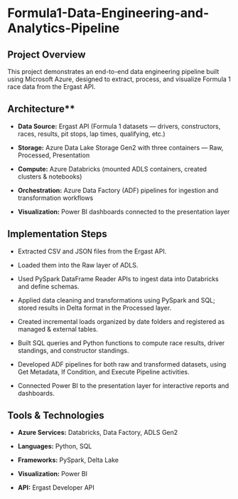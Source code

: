 # Formula1-Data-Engineering-and-Analytics-Pipeline

## Project Overview

This project demonstrates an end-to-end data engineering pipeline built using Microsoft Azure, designed to extract, process, and visualize Formula 1 race data from the Ergast API.

## Architecture**

- **Data Source:** Ergast API (Formula 1 datasets — drivers, constructors, races, results, pit stops, lap times, qualifying, etc.)

- **Storage:** Azure Data Lake Storage Gen2 with three containers — Raw, Processed, Presentation

- **Compute:** Azure Databricks (mounted ADLS containers, created clusters & notebooks)

- **Orchestration:** Azure Data Factory (ADF) pipelines for ingestion and transformation workflows

- **Visualization:** Power BI dashboards connected to the presentation layer

## Implementation Steps

- Extracted CSV and JSON files from the Ergast API.

- Loaded them into the Raw layer of ADLS.

- Used PySpark DataFrame Reader APIs to ingest data into Databricks and define schemas.

- Applied data cleaning and transformations using PySpark and SQL; stored results in Delta format in the Processed layer.

- Created incremental loads organized by date folders and registered as managed & external tables.

- Built SQL queries and Python functions to compute race results, driver standings, and constructor standings.

- Developed ADF pipelines for both raw and transformed datasets, using Get Metadata, If Condition, and Execute Pipeline activities.

- Connected Power BI to the presentation layer for interactive reports and dashboards.

## Tools & Technologies

- **Azure Services:** Databricks, Data Factory, ADLS Gen2

- **Languages:** Python, SQL

- **Frameworks:** PySpark, Delta Lake

- **Visualization:** Power BI

- **API:** Ergast Developer API
